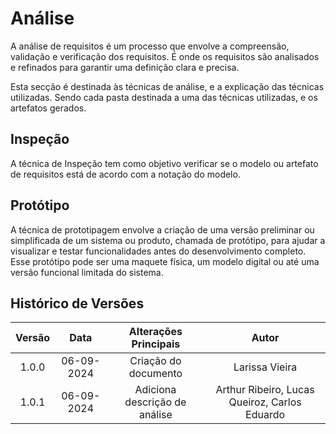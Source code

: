 # Análise

A análise de requisitos é um processo que envolve a compreensão, validação e verificação dos requisitos. É onde os requisitos são analisados e refinados para garantir uma definição clara e precisa.

Esta secção é destinada às técnicas de análise, e a explicação das técnicas utilizadas.
Sendo cada pasta destinada a uma das técnicas utilizadas, e os artefatos gerados.

## Inspeção

A técnica de Inspeção tem como objetivo verificar se o modelo ou artefato de requisitos está de acordo com a notação do modelo. 

## Protótipo 

A técnica de prototipagem envolve a criação de uma versão preliminar ou simplificada de um sistema ou produto, chamada de protótipo, para ajudar a visualizar e testar funcionalidades antes do desenvolvimento completo. Esse protótipo pode ser uma maquete física, um modelo digital ou até uma versão funcional limitada do sistema.

## Histórico de Versões

| **Versão** | **Data**   | **Alterações Principais**                                                 | **Autor**                                                                                  |
|:----------:|:----------:|:-------------------------------------------------------------------------:|:------------------------------------------------------------------------------------------:|
| 1.0.0      | 06-09-2024 | Criação do documento | Larissa Vieira |
| 1.0.1      | 06-09-2024 | Adiciona descrição de análise | Arthur Ribeiro, Lucas Queiroz, Carlos Eduardo |